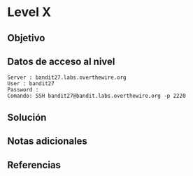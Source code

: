 # Level X
## Objetivo
## Datos de acceso al nivel
```
Server : bandit27.labs.overthewire.org
User : bandit27
Password : 
Comando: SSH bandit27@bandit.labs.overthewire.org -p 2220
```
## Solución 
## Notas adicionales
## Referencias